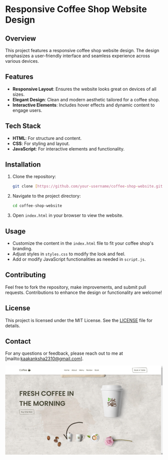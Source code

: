 # Responsive Coffee Shop Website Design

## Overview

This project features a responsive coffee shop website design. The design emphasizes a user-friendly interface and seamless experience across various devices.

## Features

- **Responsive Layout**: Ensures the website looks great on devices of all sizes.
- **Elegant Design**: Clean and modern aesthetic tailored for a coffee shop.
- **Interactive Elements**: Includes hover effects and dynamic content to engage users.


## Tech Stack

- **HTML**: For structure and content.
- **CSS**: For styling and layout.
- **JavaScript**: For interactive elements and functionality.

## Installation

1. Clone the repository:
    ```bash
    git clone [https://github.com/your-username/coffee-shop-website.git]
    ```

2. Navigate to the project directory:
    ```bash
    cd coffee-shop-website
    ```

3. Open `index.html` in your browser to view the website.

## Usage

- Customize the content in the `index.html` file to fit your coffee shop's branding.
- Adjust styles in `styles.css` to modify the look and feel.
- Add or modify JavaScript functionalities as needed in `script.js`.

## Contributing

Feel free to fork the repository, make improvements, and submit pull requests. Contributions to enhance the design or functionality are welcome!

## License

This project is licensed under the MIT License. See the [LICENSE](LICENSE) file for details.

## Contact

For any questions or feedback, please reach out to me at [mailto:kaakanksha2310@gmail.com].


![preview img](/preview.png)
